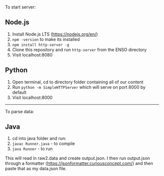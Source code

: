 To start server:

Node.js
---


1. Install Node.js LTS (https://nodejs.org/en/)
2. `npm -version` to make its installed 
3. `npm install http-server -g`
2. Clone this repository and run `http-server` from the ENSO directory 
3. Visit localhost:8080

Python
---

1. Open terminal, cd to directory folder containing all of our content
2. Run `python -m SimpleHTTPServer` which will serve on port 8000 by default
3. Visit localhost:8000



---

To parse data:

Java
---

1. cd into java folder and run:
2. `javac Runner.java` - to compile
3. `java Runner` - to run

This will read in raw2.data and create output.json. I then run output.json through a formatter (https://jsonformatter.curiousconcept.com/) and then paste that as my data.json file.
